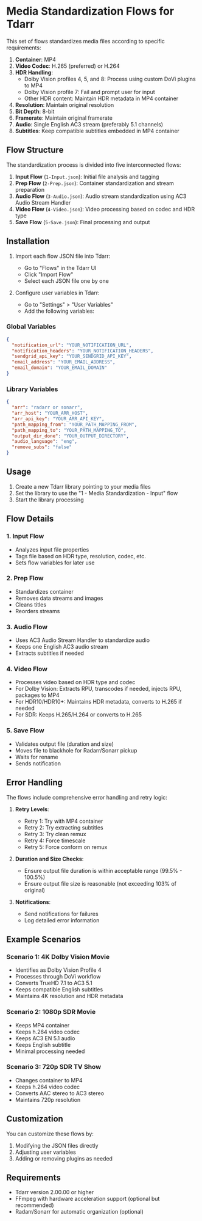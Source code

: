 # Media Standardization Flows for Tdarr

This set of flows standardizes media files according to specific requirements:

1. **Container**: MP4
2. **Video Codec**: H.265 (preferred) or H.264
3. **HDR Handling**:
   - Dolby Vision profiles 4, 5, and 8: Process using custom DoVi plugins to MP4
   - Dolby Vision profile 7: Fail and prompt user for input
   - Other HDR content: Maintain HDR metadata in MP4 container
4. **Resolution**: Maintain original resolution
5. **Bit Depth**: 8-bit
6. **Framerate**: Maintain original framerate
7. **Audio**: Single English AC3 stream (preferably 5.1 channels)
8. **Subtitles**: Keep compatible subtitles embedded in MP4 container

## Flow Structure

The standardization process is divided into five interconnected flows:

1. **Input Flow** (`1-Input.json`): Initial file analysis and tagging
2. **Prep Flow** (`2-Prep.json`): Container standardization and stream preparation
3. **Audio Flow** (`3-Audio.json`): Audio stream standardization using AC3 Audio Stream Handler
4. **Video Flow** (`4-Video.json`): Video processing based on codec and HDR type
5. **Save Flow** (`5-Save.json`): Final processing and output

## Installation

1. Import each flow JSON file into Tdarr:
   - Go to "Flows" in the Tdarr UI
   - Click "Import Flow"
   - Select each JSON file one by one

2. Configure user variables in Tdarr:
   - Go to "Settings" > "User Variables"
   - Add the following variables:

### Global Variables

```json
{
  "notification_url": "YOUR_NOTIFICATION_URL",
  "notification_headers": "YOUR_NOTIFICATION_HEADERS",
  "sendgrid_api_key": "YOUR_SENDGRID_API_KEY",
  "email_address": "YOUR_EMAIL_ADDRESS",
  "email_domain": "YOUR_EMAIL_DOMAIN"
}
```

### Library Variables

```json
{
  "arr": "radarr or sonarr",
  "arr_host": "YOUR_ARR_HOST",
  "arr_api_key": "YOUR_ARR_API_KEY",
  "path_mapping_from": "YOUR_PATH_MAPPING_FROM",
  "path_mapping_to": "YOUR_PATH_MAPPING_TO",
  "output_dir_done": "YOUR_OUTPUT_DIRECTORY",
  "audio_language": "eng",
  "remove_subs": "false"
}
```

## Usage

1. Create a new Tdarr library pointing to your media files
2. Set the library to use the "1 - Media Standardization - Input" flow
3. Start the library processing

## Flow Details

### 1. Input Flow

- Analyzes input file properties
- Tags file based on HDR type, resolution, codec, etc.
- Sets flow variables for later use

### 2. Prep Flow

- Standardizes container
- Removes data streams and images
- Cleans titles
- Reorders streams

### 3. Audio Flow

- Uses AC3 Audio Stream Handler to standardize audio
- Keeps one English AC3 audio stream
- Extracts subtitles if needed

### 4. Video Flow

- Processes video based on HDR type and codec
- For Dolby Vision: Extracts RPU, transcodes if needed, injects RPU, packages to MP4
- For HDR10/HDR10+: Maintains HDR metadata, converts to H.265 if needed
- For SDR: Keeps H.265/H.264 or converts to H.265

### 5. Save Flow

- Validates output file (duration and size)
- Moves file to blackhole for Radarr/Sonarr pickup
- Waits for rename
- Sends notification

## Error Handling

The flows include comprehensive error handling and retry logic:

1. **Retry Levels**:
   - Retry 1: Try with MP4 container
   - Retry 2: Try extracting subtitles
   - Retry 3: Try clean remux
   - Retry 4: Force timescale
   - Retry 5: Force conform on remux

2. **Duration and Size Checks**:
   - Ensure output file duration is within acceptable range (99.5% - 100.5%)
   - Ensure output file size is reasonable (not exceeding 103% of original)

3. **Notifications**:
   - Send notifications for failures
   - Log detailed error information

## Example Scenarios

### Scenario 1: 4K Dolby Vision Movie
- Identifies as Dolby Vision Profile 4
- Processes through DoVi workflow
- Converts TrueHD 7.1 to AC3 5.1
- Keeps compatible English subtitles
- Maintains 4K resolution and HDR metadata

### Scenario 2: 1080p SDR Movie
- Keeps MP4 container
- Keeps h.264 video codec
- Keeps AC3 EN 5.1 audio
- Keeps English subtitle
- Minimal processing needed

### Scenario 3: 720p SDR TV Show
- Changes container to MP4
- Keeps h.264 video codec
- Converts AAC stereo to AC3 stereo
- Maintains 720p resolution

## Customization

You can customize these flows by:

1. Modifying the JSON files directly
2. Adjusting user variables
3. Adding or removing plugins as needed

## Requirements

- Tdarr version 2.00.00 or higher
- FFmpeg with hardware acceleration support (optional but recommended)
- Radarr/Sonarr for automatic organization (optional)